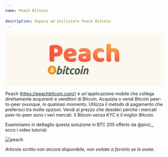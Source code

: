 ```yaml
---
name: Peach Bitcoin

description: Impara ad utilizzare Peach Bitcoin
---
```


![cover](assets/cover.jpeg)

Peach (https://peachbitcoin.com/) è un'applicazione mobile che collega direttamente acquirenti e venditori di Bitcoin. Acquista o vendi Bitcoin peer-to-peer ovunque, in qualsiasi momento. Utilizza il metodo di pagamento che preferisci tra molte opzioni. Vendi al prezzo che desideri perché i mercati peer-to-peer sono i veri mercati. Il Bitcoin senza KYC è il miglior Bitcoin.

Esaminiamo in dettaglio questa soluzione in BTC 205 offerto da @pivi/\_, ecco i video tutorial:

![peach](https://youtu.be/ziwhv9KqVkM)

_Articolo scritto non ancora disponibile, non esitate a fornirlo se lo avete._
